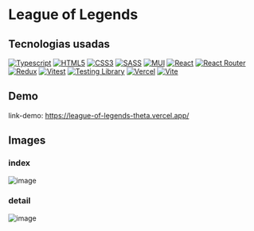 # League of Legends

## Tecnologias usadas
[![Typescript](https://img.shields.io/badge/typescript-black?style=for-the-badge&logo=typescript)](https://github.com/josseLara)
[![HTML5](https://img.shields.io/badge/html5-black?style=for-the-badge&logo=html5)](https://hub.docker.com/u/josseLara)
[![CSS3](https://img.shields.io/badge/css3-black?style=for-the-badge&logo=css3)](https://hub.docker.com/u/josseLara)
[![SASS](https://img.shields.io/badge/sass-black?style=for-the-badge&logo=sass)](https://github.com/wervlad)
[![MUI](https://img.shields.io/badge/mui-black?style=for-the-badge&logo=mui)](https://github.com/wervlad)
[![React](https://img.shields.io/badge/react-black?style=for-the-badge&logo=react)](https://github.com/josseLara)
[![React Router](https://img.shields.io/badge/reactrouter-black?style=for-the-badge&logo=reactrouter)](https://github.com/josseLara)
[![Redux](https://img.shields.io/badge/redux-black?style=for-the-badge&logo=redux)](https://github.com/josseLara)
[![Vitest](https://img.shields.io/badge/vitest-black?style=for-the-badge&logo=vitest)](https://github.com/josseLara)
[![Testing Library](https://img.shields.io/badge/testinglibrary-black?style=for-the-badge&logo=testinglibrary)](https://github.com/josseLara)
[![Vercel](https://img.shields.io/badge/vercel-black?style=for-the-badge&logo=vercel)](https://github.com/josseLara)
[![Vite](https://img.shields.io/badge/vite-black?style=for-the-badge&logo=vite)](https://github.com/josseLara)


## Demo
link-demo: https://league-of-legends-theta.vercel.app/ 

## Images

### index
![image](https://github.com/josseLara/League-of-Legends/assets/99273526/7a87b268-7b7b-42aa-b0ba-331f69a27f80)

### detail
![image](https://github.com/josseLara/League-of-Legends/assets/99273526/ee0ded00-3a65-4d5f-8900-fd9de4a6a6b7)


